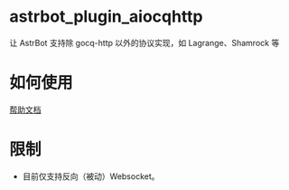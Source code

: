# astrbot_plugin_aiocqhttp

让 AstrBot 支持除 gocq-http 以外的协议实现，如 Lagrange、Shamrock 等

# 如何使用
[帮助文档](https://astrbot.soulter.top/center/docs/%E9%85%8D%E7%BD%AE/%E5%B9%B3%E5%8F%B0%E9%85%8D%E7%BD%AE/#aiocqhttp%E6%8F%92%E4%BB%B6)

# 限制
- 目前仅支持反向（被动）Websocket。
